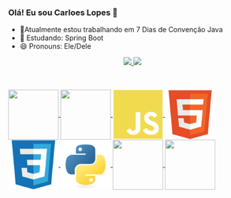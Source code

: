 ### Olá! Eu sou Carloes Lopes 👋

- 🔭Atualmente estou trabalhando em 7 Dias de Convenção Java
- 🌱 Estudando: Spring Boot 
- 😄 Pronouns: Ele/Dele

<div align="center">
  <a href="https://github.com/carlosslopes">
  <img height="180em" src="https://github-readme-stats.vercel.app/api?username=carlosslopes&show_icons=true&theme=dracula&include_all_commits=true&count_private=true"/>
  <img height="180em" src="https://github-readme-stats.vercel.app/api/top-langs/?username=carlosslopes&layout=compact&langs_count=7&theme=dracula"/>
</div>

##

<div style="display: inline_block"><br>
<link rel="stylesheet" href="https://cdn.jsdelivr.net/gh/devicons/devicon@v2.15.1/devicon.min.css">
<i class="devicon-spring-plain colored"></i>
<img align="center" height="102" width="102" src="https://cdn.jsdelivr.net/gh/devicons/devicon/icons/spring/spring-original-wordmark.svg" />
<img align="center" height="102" width="102" src="https://cdn.jsdelivr.net/gh/devicons/devicon/icons/java/java-original-wordmark.svg" />
<img align="center" height="102" width="102" src="https://raw.githubusercontent.com/devicons/devicon/master/icons/javascript/javascript-plain.svg">
<img align="center" height="102" width="102" src="https://raw.githubusercontent.com/devicons/devicon/master/icons/html5/html5-original.svg">
<img align="center" height="102" width="102" src="https://raw.githubusercontent.com/devicons/devicon/master/icons/css3/css3-original.svg">
<img align="center" height="102" width="102" src="https://raw.githubusercontent.com/devicons/devicon/master/icons/python/python-original.svg">
<img align="center" height="102" width="102" src="https://cdn.jsdelivr.net/gh/devicons/devicon/icons/github/github-original-wordmark.svg" />
<img align="center" height="102" width="102" src="https://cdn.jsdelivr.net/gh/devicons/devicon/icons/linkedin/linkedin-original.svg" />   
</div>    

##
